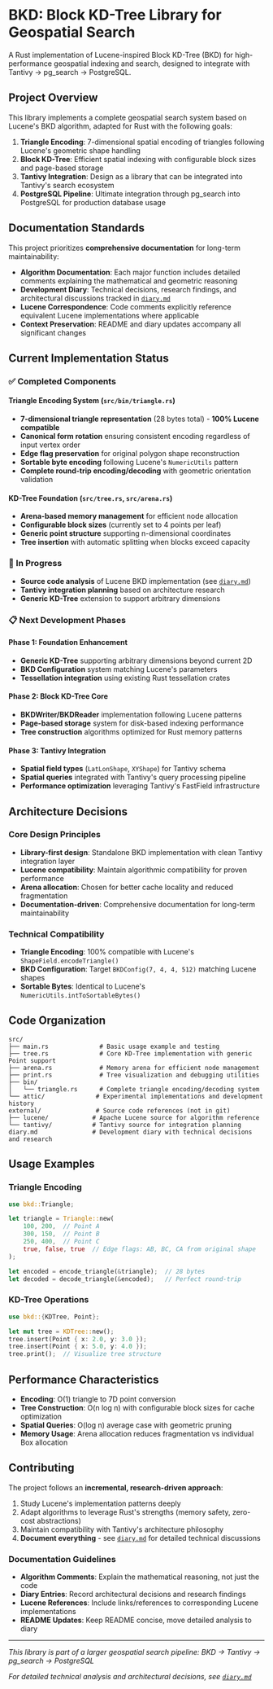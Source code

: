 # BKD: Block KD-Tree Library for Geospatial Search

A Rust implementation of Lucene-inspired Block KD-Tree (BKD) for high-performance geospatial indexing and search, designed to integrate with Tantivy → pg_search → PostgreSQL.

## Project Overview

This library implements a complete geospatial search system based on Lucene's BKD algorithm, adapted for Rust with the following goals:

1. **Triangle Encoding**: 7-dimensional spatial encoding of triangles following Lucene's geometric shape handling
2. **Block KD-Tree**: Efficient spatial indexing with configurable block sizes and page-based storage
3. **Tantivy Integration**: Design as a library that can be integrated into Tantivy's search ecosystem
4. **PostgreSQL Pipeline**: Ultimate integration through pg_search into PostgreSQL for production database usage

## Documentation Standards

This project prioritizes **comprehensive documentation** for long-term maintainability:

- **Algorithm Documentation**: Each major function includes detailed comments explaining the mathematical and geometric reasoning
- **Development Diary**: Technical decisions, research findings, and architectural discussions tracked in [`diary.md`](diary.md)
- **Lucene Correspondence**: Code comments explicitly reference equivalent Lucene implementations where applicable
- **Context Preservation**: README and diary updates accompany all significant changes

## Current Implementation Status

### ✅ Completed Components

#### Triangle Encoding System (`src/bin/triangle.rs`)
- **7-dimensional triangle representation** (28 bytes total) - **100% Lucene compatible**
- **Canonical form rotation** ensuring consistent encoding regardless of input vertex order
- **Edge flag preservation** for original polygon shape reconstruction
- **Sortable byte encoding** following Lucene's `NumericUtils` pattern
- **Complete round-trip encoding/decoding** with geometric orientation validation

#### KD-Tree Foundation (`src/tree.rs`, `src/arena.rs`)
- **Arena-based memory management** for efficient node allocation
- **Configurable block sizes** (currently set to 4 points per leaf)
- **Generic point structure** supporting n-dimensional coordinates
- **Tree insertion** with automatic splitting when blocks exceed capacity

### 🔄 In Progress

- **Source code analysis** of Lucene BKD implementation (see [`diary.md`](diary.md))
- **Tantivy integration planning** based on architecture research
- **Generic KD-Tree** extension to support arbitrary dimensions

### 📋 Next Development Phases

#### Phase 1: Foundation Enhancement
- **Generic KD-Tree** supporting arbitrary dimensions beyond current 2D
- **BKD Configuration** system matching Lucene's parameters
- **Tessellation integration** using existing Rust tessellation crates

#### Phase 2: Block KD-Tree Core
- **BKDWriter/BKDReader** implementation following Lucene patterns
- **Page-based storage** system for disk-based indexing performance
- **Tree construction** algorithms optimized for Rust memory patterns

#### Phase 3: Tantivy Integration
- **Spatial field types** (`LatLonShape`, `XYShape`) for Tantivy schema
- **Spatial queries** integrated with Tantivy's query processing pipeline
- **Performance optimization** leveraging Tantivy's FastField infrastructure

## Architecture Decisions

### Core Design Principles
- **Library-first design**: Standalone BKD implementation with clean Tantivy integration layer
- **Lucene compatibility**: Maintain algorithmic compatibility for proven performance
- **Arena allocation**: Chosen for better cache locality and reduced fragmentation
- **Documentation-driven**: Comprehensive documentation for long-term maintainability

### Technical Compatibility
- **Triangle Encoding**: 100% compatible with Lucene's `ShapeField.encodeTriangle()`
- **BKD Configuration**: Target `BKDConfig(7, 4, 4, 512)` matching Lucene shapes
- **Sortable Bytes**: Identical to Lucene's `NumericUtils.intToSortableBytes()`

## Code Organization

```
src/
├── main.rs              # Basic usage example and testing
├── tree.rs              # Core KD-Tree implementation with generic Point support
├── arena.rs             # Memory arena for efficient node management
├── print.rs             # Tree visualization and debugging utilities
├── bin/
│   └── triangle.rs      # Complete triangle encoding/decoding system
└── attic/              # Experimental implementations and development history
external/               # Source code references (not in git)
├── lucene/            # Apache Lucene source for algorithm reference
└── tantivy/           # Tantivy source for integration planning
diary.md               # Development diary with technical decisions and research
```

## Usage Examples

### Triangle Encoding
```rust
use bkd::Triangle;

let triangle = Triangle::new(
    100, 200,  // Point A
    300, 150,  // Point B
    250, 400,  // Point C
    true, false, true  // Edge flags: AB, BC, CA from original shape
);

let encoded = encode_triangle(&triangle);  // 28 bytes
let decoded = decode_triangle(&encoded);   // Perfect round-trip
```

### KD-Tree Operations
```rust
use bkd::{KDTree, Point};

let mut tree = KDTree::new();
tree.insert(Point { x: 2.0, y: 3.0 });
tree.insert(Point { x: 5.0, y: 4.0 });
tree.print();  // Visualize tree structure
```

## Performance Characteristics

- **Encoding**: O(1) triangle to 7D point conversion
- **Tree Construction**: O(n log n) with configurable block sizes for cache optimization
- **Spatial Queries**: O(log n) average case with geometric pruning
- **Memory Usage**: Arena allocation reduces fragmentation vs individual Box allocation

## Contributing

The project follows an **incremental, research-driven approach**:

1. Study Lucene's implementation patterns deeply
2. Adapt algorithms to leverage Rust's strengths (memory safety, zero-cost abstractions)
3. Maintain compatibility with Tantivy's architecture philosophy
4. **Document everything** - see [`diary.md`](diary.md) for detailed technical discussions

### Documentation Guidelines

- **Algorithm Comments**: Explain the mathematical reasoning, not just the code
- **Diary Entries**: Record architectural decisions and research findings
- **Lucene References**: Include links/references to corresponding Lucene implementations
- **README Updates**: Keep README concise, move detailed analysis to diary

---

*This library is part of a larger geospatial search pipeline: BKD → Tantivy → pg_search → PostgreSQL*

*For detailed technical analysis and architectural decisions, see [`diary.md`](diary.md)*
